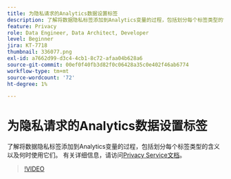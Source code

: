 ```yaml
---
title: 为隐私请求的Analytics数据设置标签
description: 了解将数据隐私标签添加到Analytics变量的过程，包括划分每个标签类型的含义以及何时使用它们。
feature: Privacy
role: Data Engineer, Data Architect, Developer
level: Beginner
jira: KT-7718
thumbnail: 336077.png
exl-id: a7662d99-d3c4-4cb1-8c72-afaa04b628a6
source-git-commit: 00ef0f40fb3d82f0c06428a35c0e402f46ab6774
workflow-type: tm+mt
source-wordcount: '72'
ht-degree: 1%

---
```


# 为隐私请求的Analytics数据设置标签

了解将数据隐私标签添加到Analytics变量的过程，包括划分每个标签类型的含义以及何时使用它们。 有关详细信息，请访问[Privacy Service文档](https://experienceleague.adobe.com/docs/experience-platform/privacy/home.html?lang=zh-Hans)。

>[!VIDEO](https://video.tv.adobe.com/v/336077?learn=on)
